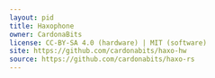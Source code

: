```yaml
---
layout: pid
title: Haxophone 
owner: CardonaBits 
license: CC-BY-SA 4.0 (hardware) | MIT (software)
site: https://github.com/cardonabits/haxo-hw
source: https://github.com/cardonabits/haxo-rs
---
```

